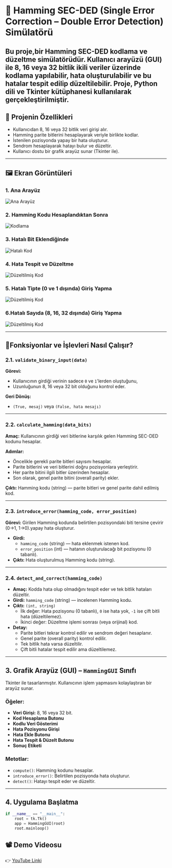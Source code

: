 # 🧮 Hamming SEC-DED (Single Error Correction – Double Error Detection) Simülatörü

Bu proje,bir **Hamming SEC-DED kodlama ve düzeltme simülatörüdür**. Kullanıcı arayüzü (GUI) ile 8, 16 veya 32 bitlik ikili veriler üzerinde kodlama yapılabilir, hata oluşturulabilir ve bu hatalar tespit edilip düzeltilebilir.
Proje, Python dili ve Tkinter kütüphanesi kullanılarak gerçekleştirilmiştir.
---

## 📌 Projenin Özellikleri

-  Kullanıcıdan 8, 16 veya 32 bitlik veri girişi alır.
-  Hamming parite bitlerini hesaplayarak veriyle birlikte kodlar.
-  İstenilen pozisyonda yapay bir hata oluşturur.
-  Sendrom hesaplayarak hatayı bulur ve düzeltir.
-  Kullanıcı dostu bir grafik arayüz sunar (Tkinter ile).


---

## 🖼️ Ekran Görüntüleri

### 1. Ana Arayüz
![Ana Arayüz](screenshots/main_interface.png)

### 2. Hamming Kodu Hesaplandıktan Sonra
![Kodlama](screenshots/encoded_result.png)

### 3. Hatalı Bit Eklendiğinde
![Hatalı Kod](screenshots/error_inserted.png)

### 4. Hata Tespit ve Düzeltme
![Düzeltilmiş Kod](screenshots/corrected_result.png)

### 5. Hatalı Tipte (0 ve 1 dışında) Giriş Yapma 
![Düzeltilmiş Kod](screenshots/wrong_type_entry.png)

### 6.Hatalı Sayıda (8, 16, 32 dışında) Giriş Yapma
![Düzeltilmiş Kod](screenshots/wrong_number_of_entries.png)


---

## 🧠Fonksiyonlar ve İşlevleri Nasıl Çalışır? 
 

### 2.1. `validate_binary_input(data)`

**Görevi:** 
- Kullanıcının girdiği verinin sadece `0` ve `1`'lerden oluştuğunu,
- Uzunluğunun 8, 16 veya 32 bit olduğunu kontrol eder.

**Geri Dönüş:** 
- `(True, mesaj)` veya `(False, hata mesajı)`

---

### 2.2. `calculate_hamming(data_bits)`

**Amaç:** 
 Kullanıcının girdiği veri bitlerine karşılık gelen Hamming SEC-DED kodunu hesaplar.

**Adımlar:**
- Öncelikle gerekli parite bitleri sayısını hesaplar.
- Parite bitlerini ve veri bitlerini doğru pozisyonlara yerleştirir.
- Her parite bitini ilgili bitler üzerinden hesaplar.
- Son olarak, genel parite bitini (overall parity) ekler.

**Çıktı:** Hamming kodu (string) — parite bitleri ve genel parite dahil edilmiş kod.

---

### 2.3. `introduce_error(hamming_code, error_position)`

**Görevi:** 
Girilen Hamming kodunda belirtilen pozisyondaki biti tersine çevirir (0→1, 1→0).yapay hata oluşturur.

- **Girdi:**
  - `hamming_code` (string) — hata eklenmek istenen kod.
  - `error_position` (int) — hatanın oluşturulacağı bit pozisyonu (0 tabanlı).
- **Çıktı:** Hata oluşturulmuş Hamming kodu (string).

---

### 2.4. `detect_and_correct(hamming_code)`

- **Amaç:** Kodda hata olup olmadığını tespit eder ve tek bitlik hataları düzeltir.
- **Girdi:** `hamming_code` (string) — incelenen Hamming kodu.
- **Çıktı:** `(int, string)`
  - İlk değer: Hata pozisyonu (0 tabanlı), `0` ise hata yok, `-1` ise çift bitli hata (düzeltilemez).
  - İkinci değer: Düzeltme işlemi sonrası (veya orijinal) kod.
- **Detay:**
  - Parite bitleri tekrar kontrol edilir ve sendrom değeri hesaplanır.
  - Genel parite (overall parity) kontrol edilir.
  - Tek bitlik hata varsa düzeltilir.
  - Çift bitli hatalar tespit edilir ama düzeltilemez.
---

## 3. Grafik Arayüz (GUI) – `HammingGUI` Sınıfı

Tkinter ile tasarlanmıştır. Kullanıcının işlem yapmasını kolaylaştıran bir arayüz sunar.

### Öğeler:
- **Veri Girişi:** 8, 16 veya 32 bit.
- **Kod Hesaplama Butonu**
- **Kodlu Veri Gösterimi**
- **Hata Pozisyonu Girişi**
- **Hata Ekle Butonu**
- **Hata Tespit & Düzelt Butonu**
- **Sonuç Etiketi**

### Metotlar:
- `compute()`: Hamming kodunu hesaplar.
- `introduce_error()`: Belirtilen pozisyonda hata oluşturur.
- `detect()`: Hatayı tespit eder ve düzeltir.

---

## 4. Uygulama Başlatma

```python
if __name__ == "__main__":
    root = tk.Tk()
    app = HammingGUI(root)
    root.mainloop()
```


## 📽️ Demo Videosu

👉 [YouTube Linki](https://youtu.be/KCjG5y8z8UM)





